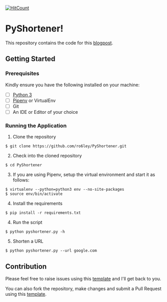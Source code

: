 [![HitCount](http://hits.dwyl.io/ro6ley/PyShortener.svg)](http://hits.dwyl.io/ro6ley/PyShortener)

# PyShortener! 

This repository contains the code for this [blogpost]().

## Getting Started

### Prerequisites

Kindly ensure you have the following installed on your machine:

- [ ] [Python 3](https://realpython.com/installing-python/)
- [ ] [Pipenv](https://pipenv.readthedocs.io/en/latest/#install-pipenv-today) or VirtualEnv
- [ ] Git
- [ ] An IDE or Editor of your choice

### Running the Application

1. Clone the repository
```
$ git clone https://github.com/ro6ley/PyShortener.git
```

2. Check into the cloned repository
```
$ cd PyShortener
```

3. If you are using Pipenv, setup the virtual environment and start it as follows:
```
$ virtualenv --python=python3 env --no-site-packages
$ source env/bin/activate
```

4. Install the requirements
```
$ pip install -r requirements.txt
```

4. Run the script
```
$ python pyshortener.py -h
```

5. Shorten a URL
```
$ python pyshortener.py --url google.com
```

## Contribution

Please feel free to raise issues using this [template](./.github/ISSUE_TEMPLATE.md) and I'll get back to you.

You can also fork the repository, make changes and submit a Pull Request using this [template](./.github/PULL_REQUEST_TEMPLATE.md).
